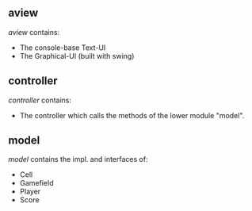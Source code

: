 ## aview
*aview* contains:

* The console-base Text-UI
* The Graphical-UI (built with swing)

## controller

*controller* contains:

* The controller which calls the methods of the lower module "model".

## model

*model* contains the impl. and interfaces of:

* Cell
* Gamefield
* Player
* Score